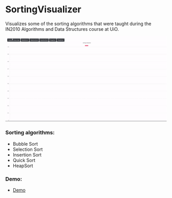 # SortingVisualizer
Visualizes some of the sorting algorithms that were taught during the IN2010 Algorithms and Data Structures course at UiO.

![](gif.gif)
### Sorting algorithms:
- Bubble Sort
- Selection Sort
- Insertion Sort
- Quick Sort
- HeapSort

### Demo:
- [Demo](https://lukamo1996.github.io/SortingVisualizer)
